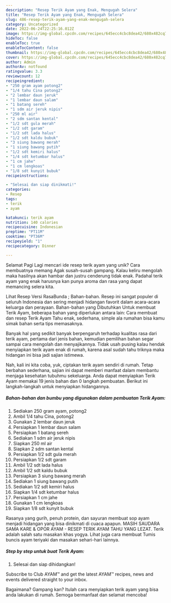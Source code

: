 ```yaml
---
description: "Resep Terik Ayam yang Enak, Mengugah Selera"
title: "Resep Terik Ayam yang Enak, Mengugah Selera"
slug: 486-resep-terik-ayam-yang-enak-mengugah-selera
category: Uncategorized
date: 2022-06-24T22:25:16.012Z
image: https://img-global.cpcdn.com/recipes/645ecc4cbc8dea42/680x482cq70/terik-ayam-foto-resep-utama.jpg
hideToc: false
enableToc: true
enableTocContent: false
thumbnail: https://img-global.cpcdn.com/recipes/645ecc4cbc8dea42/680x482cq70/terik-ayam-foto-resep-utama.jpg
cover: https://img-global.cpcdn.com/recipes/645ecc4cbc8dea42/680x482cq70/terik-ayam-foto-resep-utama.jpg
author: Admin
authorAv: notfound
ratingvalue: 3.3
reviewcount: 12
recipeingredient:
- "250 gram ayam potong2"
- "1/4 tahu Cina potong2"
- "2 lembar daun jeruk"
- "1 lembar daun salam"
- "1 batang sereh"
- "1 sdm air jeruk nipis"
- "250 ml air"
- "2 sdm santan kental"
- "1/2 sdt gula merah"
- "1/2 sdt garam"
- "1/2 sdt lada halus"
- "1/2 sdt kaldu bubuk"
- "3 siung bawang merah"
- "1 siung bawang putih"
- "1/2 sdt kemiri halus"
- "1/4 sdt ketumbar halus"
- "1 cm jahe"
- "1 cm lengkoas"
- "1/8 sdt kunyit bubuk"
recipeinstructions:

- "Selesai dan siap dinikmati!"
categories:
- Resep
tags:
- terik
- ayam

katakunci: terik ayam 
nutrition: 140 calories
recipecuisine: Indonesian
preptime: "PT11M"
cooktime: "PT36M"
recipeyield: "1"
recipecategory: Dinner

---
```



Selamat Pagi Lagi mencari ide resep terik ayam yang unik? Cara membuatnya memang Agak susah-susah gampang. Kalau keliru mengolah maka hasilnya akan hambar dan justru cenderung tidak enak. Padahal terik ayam yang enak harusnya kan punya aroma dan rasa yang dapat memancing selera kita.


Lihat Resep Versi RasaBunda ; Bahan-bahan. Resep ini sangat populer di seluruh Indonesia dan sering menjadi hidangan favorit dalam acara-acara keluarga dan perayaan. Bahan-bahan yang Dibutuhkan Untuk membuat Terik Ayam, beberapa bahan yang diperlukan antara lain: Cara membuat dan resep Terik Ayam Tahu enak, sederhana, simple ala rumahan bisa kamu simak bahan serta tips memasaknya.

Banyak hal yang sedikit banyak berpengaruh terhadap kualitas rasa dari terik ayam, pertama dari jenis bahan, kemudian pemilihan bahan segar sampai cara mengolah dan menyajikannya. Tidak usah pusing kalau hendak menyiapkan terik ayam enak di rumah, karena asal sudah tahu triknya maka hidangan ini bisa jadi sajian istimewa.


Nah, kali ini kita coba, yuk, ciptakan terik ayam sendiri di rumah. Tetap berbahan sederhana, sajian ini dapat memberi manfaat dalam membantu menjaga kesehatan tubuhmu sekeluarga. Anda dapat menyiapkan Terik Ayam memakai 19 jenis bahan dan 0 langkah pembuatan. Berikut ini langkah-langkah untuk menyiapkan hidangannya.

<!--inarticleads1-->

##### Bahan-bahan dan bumbu yang digunakan dalam pembuatan Terik Ayam:

1. Sediakan 250 gram ayam, potong2
1. Ambil 1/4 tahu Cina, potong2
1. Gunakan 2 lembar daun jeruk
1. Persiapkan 1 lembar daun salam
1. Persiapkan 1 batang sereh
1. Sediakan 1 sdm air jeruk nipis
1. Siapkan 250 ml air
1. Siapkan 2 sdm santan kental
1. Persiapkan 1/2 sdt gula merah
1. Persiapkan 1/2 sdt garam
1. Ambil 1/2 sdt lada halus
1. Ambil 1/2 sdt kaldu bubuk
1. Persiapkan 3 siung bawang merah
1. Sediakan 1 siung bawang putih
1. Sediakan 1/2 sdt kemiri halus
1. Siapkan 1/4 sdt ketumbar halus
1. Persiapkan 1 cm jahe
1. Gunakan 1 cm lengkoas
1. Siapkan 1/8 sdt kunyit bubuk


Rasanya yang gurih, penuh protein, dan sayuran membuat sop ayam menjadi hidangan yang bisa dinikmati di cuaca apapun. MASIH SAUDARA SAMA KARE &amp; OPOR AYAM - RESEP TERIK AYAM TAHU YANG LEZAT. Terik adalah salah satu masakan khas yogya. Lihat juga cara membuat Tumis buncis ayam teriyaki dan masakan sehari-hari lainnya. 

<!--inarticleads2-->

##### Step by step untuk buat Terik Ayam:


1. Selesai dan siap dihidangkan!

Subscribe to Club AYAM™ and get the latest AYAM™ recipes, news and events delivered straight to your inbox. 

Bagaimana? Gampang kan? Itulah cara menyiapkan terik ayam yang bisa anda lakukan di rumah. Semoga bermanfaat dan selamat mencoba!
